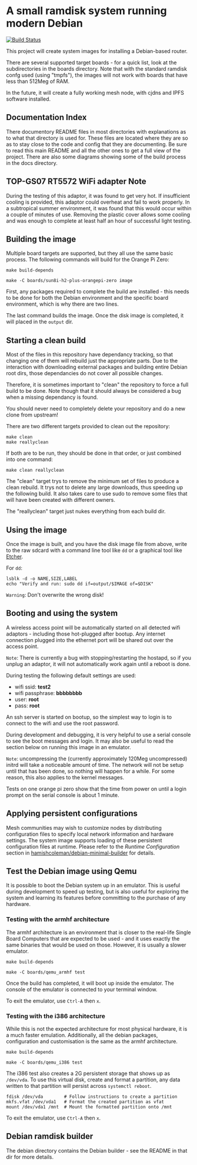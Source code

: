 A small ramdisk system running modern Debian
============================================

[![Build Status](https://travis-ci.org/tomeshnet/mesh-orange.svg?branch=master)](https://travis-ci.org/tomeshnet/mesh-orange)

This project will create system images for installing a Debian-based
router.

There are several supported target boards - for a quick list, look at
the subdirectories in the boards directory.  Note that with the standard
ramdisk confg used (using "tmpfs"), the images will not work with boards
that have less than 512Meg of RAM.

In the future, it will create a fully working mesh node, with cjdns
and IPFS software installed.


Documentation Index
-------------------

There documentory README files in most directories with explanations as
to what that directory is used for.  These files are located where they
are so as to stay close to the code and config that they are documenting.
Be sure to read this main README and all the other ones to get a full view
of the project.  There are also some diagrams showing some of the build
process in the docs directory.


TOP-GS07 RT5572 WiFi adapter Note
---------------------------------

During the testing of this adaptor, it was found to get very hot.  If
insufficient cooling is provided, this adaptor could overheat and fail
to work properly.  In a subtropical summer environment, it was found
that this would occur within a couple of minutes of use.  Removing the
plastic cover allows some cooling and was enough to complete at least
half an hour of successful light testing.

Building the image
------------------

Multiple board targets are supported, but they all use the same basic
process.  The following commands will build for the Orange Pi Zero:

    make build-depends

    make -C boards/sun8i-h2-plus-orangepi-zero image

First, any packages required to complete the build are installed -
this needs to be done for both the Debian environment and the specific
board environment, which is why there are two lines.

The last command builds the image.  Once the disk image is completed,
it will placed in the `output` dir.

Starting a clean build
----------------------

Most of the files in this repository have dependancy tracking, so that
changing one of them will rebuild just the appropriate parts.  Due to
the interaction with downloading external packages and building entire
Debian root dirs, those dependancies do not cover all possible changes.

Therefore, it is sometimes important to "clean" the repository to force
a full build to be done.  Note though that it should always be considered
a bug when a missing dependancy is found.

You should never need to completely delete your repository and do a new
clone from upstream!

There are two different targets provided to clean out the repository:

    make clean
    make reallyclean

If both are to be run, they should be done in that order, or just combined
into one command:

    make clean reallyclean

The "clean" target trys to remove the minimum set of files to produce
a clean rebuild.  It trys not to delete any large downloads, thus
speeding up the following build.  It also takes care to use sudo to
remove some files that will have been created with different owners.

The "reallyclean" target just nukes everything from each build dir.


Using the image
---------------

Once the image is built, and you have the disk image file from above,
write to the raw sdcard with a command line tool like `dd` or a
graphical tool like [Etcher](https://etcher.io).

For `dd`:

    lsblk -d -o NAME,SIZE,LABEL
    echo "Verify and run: sudo dd if=output/$IMAGE of=$DISK"

`Warning`: Don't overwrite the wrong disk!

Booting and using the system
----------------------------

A wireless access point will be automatically started on all detected
wifi adaptors - including those hot-plugged after bootup.  Any internet
connection plugged into the ethernet port will be shared out over the
access point.

`Note`: There is currently a bug with stopping/restarting the hostapd,
so if you unplug an adaptor, it will not automatically work again until
a reboot is done.

During testing the following default settings are used:

* wifi ssid: **test2**
* wifi passphrase: **bbbbbbbb**
* user: **root**
* pass: **root**

An ssh server is started on bootup, so the simplest way to login is to
connect to the wifi and use the root password.

During development and debugging, it is very helpful to use a serial
console to see the boot messages and login.  It may also be useful
to read the section below on running this image in an emulator.

`Note`: uncompressing the (currently approximately 120Meg uncompressed) initrd
will take a noticeable amount of time.  The network will not be setup until
that has been done, so nothing will happen for a while.  For some reason, this
also applies to the kernel messages.

Tests on one orange pi zero show that the time from power on until a login
prompt on the serial console is about 1 minute.


Applying persistent configurations
----------------------------------

Mesh communities may wish to customize nodes by distributing configuration
files to specify local network information and hardware settings. The system
image supports loading of these persistent configuration files at runtime.
Please refer to the _Runtime Configuration_ section in
[hamishcoleman/debian-minimal-builder](https://github.com/hamishcoleman/debian-minimal-builder)
for details.


Test the Debian image using Qemu
--------------------------------

It is possible to boot the Debian system up in an emulator.  This is
useful during development to speed up testing, but is also useful for
exploring the system and learning its features before committing to the
purchase of any hardware.

### Testing with the armhf architecture

The armhf architecture is an environment that is closer to the real-life
Single Board Computers that are expected to be used - and it uses exactly
the same binaries that would be used on those.  However, it is usually
a slower emulator.

    make build-depends

    make -C boards/qemu_armhf test

Once the build has completed, it will boot up inside the emulator.  The
console of the emulator is connected to your terminal window.

To exit the emulator, use `Ctrl-A` then `x`.

### Testing with the i386 architecture

While this is not the expected architecture for most physical hardware,
it is a much faster emulation.  Additionally, all the debian packages,
configuration and customisation is the same as the armhf architecture.

    make build-depends

    make -C boards/qemu_i386 test

The i386 test also creates a 2G persistent storage that shows up as
`/dev/vda`. To use this virtual disk, create and format a partition, any
data written to that partition will persist across `systemctl reboot`.

    fdisk /dev/vda        # Follow instructions to create a partition
    mkfs.vfat /dev/vda1   # Format the created partition as vfat
    mount /dev/vda1 /mnt  # Mount the formatted partition onto /mnt

To exit the emulator, use `Ctrl-A` then `x`.

Debian ramdisk builder
----------------------

The debian directory contains the Debian builder - see the README in
that dir for more details.
